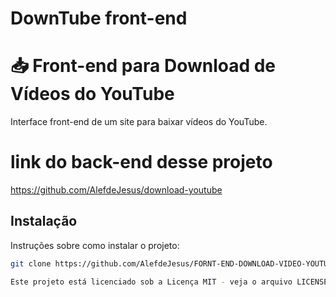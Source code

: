 # DownTube front-end

# 📥 Front-end para Download de Vídeos do YouTube

Interface front-end de um site para baixar vídeos do YouTube.

# link do back-end desse projeto

https://github.com/AlefdeJesus/download-youtube

## Instalação

Instruções sobre como instalar o projeto:

```bash
git clone https://github.com/AlefdeJesus/FORNT-END-DOWNLOAD-VIDEO-YOUTUBE.git

Este projeto está licenciado sob a Licença MIT - veja o arquivo LICENSE para mais detalhes. ```